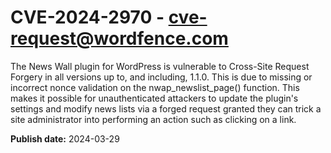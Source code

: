 # CVE-2024-2970 - cve-request@wordfence.com

The News Wall plugin for WordPress is vulnerable to Cross-Site Request Forgery in all versions up to, and including, 1.1.0. This is due to missing or incorrect nonce validation on the nwap_newslist_page() function. This makes it possible for unauthenticated attackers to update the plugin's settings and modify news lists via a forged request granted they can trick a site administrator into performing an action such as clicking on a link.

**Publish date:** 2024-03-29

